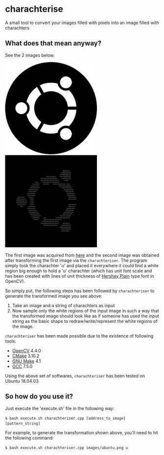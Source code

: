 # charachterise
A small tool to convert your images filled with pixels into an image filled with charachters 

## What does that mean anyway?
See the 2 images below:

<img src="images/ubuntu.png" width="300" height="300"/> <img src="images/sample_result.png" width="300" height="300"/>

The first image was acquired from [here](https://design.ubuntu.com/downloads/) and the second image was obtained after transforming the first image via the `charachteriser`. The program simply took the charachter 'u' and placed it everywhere it could find a white region big enough to hold a 'u' charachter (which has unit font scale and has been created with lines of unit thickness of [Hershey Plain](https://codeyarns.com/tech/2015-03-11-fonts-in-opencv.html) type font in OpenCV).

So simply put, the following steps has been followed by `charachteriser` to generate the transformed image you see above:

1. Take an image and a string of charachters as input
2. Now sample only the white regions of the input image in such a way that the transformed image should look like as if someone has used the input string as the basic shape to redraw/write/represent the white regions of the image.

`charachteriser` has been made possible due to the existence of following tools:
* [OpenCV](https://opencv.org/) 4.4.0 
* [CMake](https://cmake.org/) 3.10.2
* [GNU Make](https://www.gnu.org/software/make/) 4.1
* [GCC](https://gcc.gnu.org/) 7.5.0

Using the above set of softwares, `charachteriser` has been tested on Ubuntu 18.04.03.

## So how do you use it?
Just execute the 'execute.sh' file in the following way:

`$ bash execute.sh charachteriser.cpp [address_to_image] [pattern_string]`

For example, to generate the transformation shown above, you'll need to hit the following command:

`$ bash execute.sh charachteriser.cpp images/ubuntu.png u`
